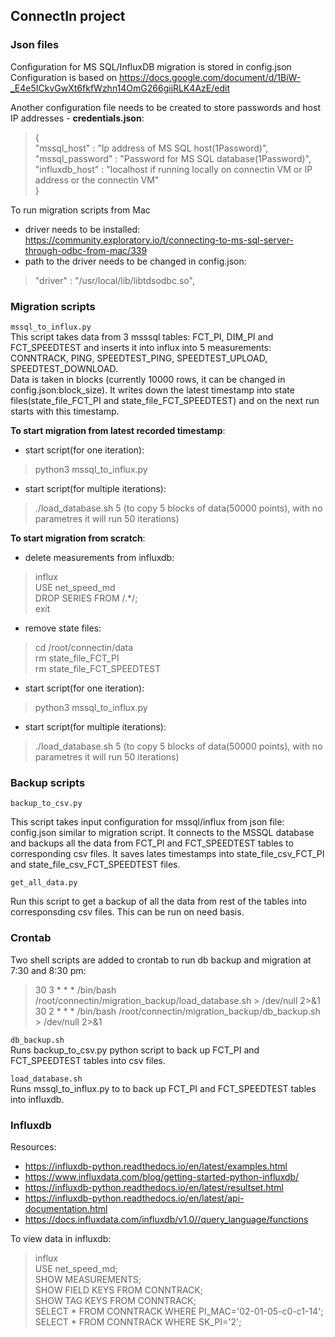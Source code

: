 ## ConnectIn project
### Json files
  
Configuration for MS SQL/InfluxDB migration is stored in config.json
Configuration is based on https://docs.google.com/document/d/1BiW-_E4e5ICkvGwXt6fkfWzhn14OmG266gijRLK4AzE/edit
  
Another configuration file needs to be created to store passwords and host IP addresses - **credentials.json**:
>{   
>    "mssql_host"       : "Ip address of MS SQL host(1Password)",   
>    "mssql_password"   : "Password for MS SQL database(1Password)",   
>    "influxdb_host"    : "localhost if running locally on connectin VM or IP address or the connectin VM"   
>}  
  
To run migration scripts from Mac
 - driver needs to be installed: https://community.exploratory.io/t/connecting-to-ms-sql-server-through-odbc-from-mac/339  
 - path to the driver needs to be changed in config.json: 
>"driver"           : "/usr/local/lib/libtdsodbc.so",


### Migration scripts
`mssql_to_influx.py`   
This script  takes data from 3 msssql tables: FCT_PI, DIM_PI and FCT_SPEEDTEST  and inserts it into influx into 5 measurements: CONNTRACK, PING, SPEEDTEST_PING, SPEEDTEST_UPLOAD, SPEEDTEST_DOWNLOAD.  
Data is taken in blocks (currently 10000 rows, it can be changed in config.json:block_size). 
It writes down the latest timestamp into state files(state_file_FCT_PI and state_file_FCT_SPEEDTEST) and on the next run starts with this timestamp.

**To start migration from latest recorded timestamp**:
   
- start script(for one iteration):
>python3 mssql_to_influx.py  
- start script(for multiple iterations):
>./load_database.sh  5  (to copy 5 blocks of data(50000 points), with no parametres it will run 50 iterations)

**To start migration from scratch**:
   
- delete measurements from influxdb:
>influx  
>USE net_speed_md  
>DROP SERIES FROM /.*/;  
>exit  
  
- remove state files:  
>cd /root/connectin/data  
>rm state_file_FCT_PI  
>rm state_file_FCT_SPEEDTEST  
    
- start script(for one iteration):
>python3 mssql_to_influx.py  
- start script(for multiple iterations):
>./load_database.sh  5  (to copy 5 blocks of data(50000 points), with no parametres it will run 50 iterations)

### Backup scripts
`backup_to_csv.py`

This script takes input configuration for mssql/influx from json file: config.json similar to migration script. It connects to the MSSQL database and backups all the data from FCT_PI and FCT_SPEEDTEST tables to corresponding csv files.
It saves lates timestamps into state_file_csv_FCT_PI and state_file_csv_FCT_SPEEDTEST files.

`get_all_data.py`  
  
Run this script to get a backup of all the data from rest of the tables into corresponsding csv files. This can be run on need basis.

### Crontab 
Two shell scripts are added to crontab to run db backup and migration at 7:30 and 8:30 pm:   
>30 3 * * * /bin/bash /root/connectin/migration_backup/load_database.sh > /dev/null 2>&1  
>30 2 * * * /bin/bash /root/connectin/migration_backup/db_backup.sh > /dev/null 2>&1  

`db_backup.sh`  
Runs backup_to_csv.py python script to back up FCT_PI and FCT_SPEEDTEST tables into csv files.

`load_database.sh`   
Runs mssql_to_influx.py to to back up FCT_PI and FCT_SPEEDTEST tables into influxdb.

### Influxdb
Resources:
- https://influxdb-python.readthedocs.io/en/latest/examples.html
 - https://www.influxdata.com/blog/getting-started-python-influxdb/
 - https://influxdb-python.readthedocs.io/en/latest/resultset.html
 - https://influxdb-python.readthedocs.io/en/latest/api-documentation.html
 - https://docs.influxdata.com/influxdb/v1.0//query_language/functions
   
To view data in influxdb:
>influx  
>USE net_speed_md;  
>SHOW MEASUREMENTS;  
>SHOW FIELD KEYS FROM CONNTRACK;  
>SHOW TAG KEYS FROM CONNTRACK;   
>SELECT * FROM CONNTRACK WHERE PI_MAC='02-01-05-c0-c1-14';  
>SELECT * FROM CONNTRACK WHERE SK_PI='2';  
